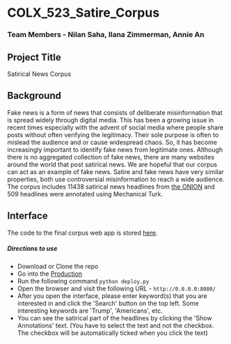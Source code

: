 # COLX_523_Satire_Corpus

### Team Members - Nilan Saha, Ilana Zimmerman, Annie An

## Project Title

Satirical News Corpus

## Background

Fake news is a form of news that consists of deliberate misinformation that is spread widely through digital media. This has been a growing issue in recent times especially with the advent of social media where people share posts without often verifying the legitimacy. Their sole purpose is often to mislead the audience and or cause widespread chaos. So, it has become increasingly important to identify fake news from legitimate ones. Although there is no aggregated collection of fake news, there are many websites around the world that post satirical news. We are hopeful that our corpus can act as an example of fake news. Satire and fake news have very similar properties, both use controversial misinformation to reach a wide audience. The corpus includes 11438 satirical news headlines from [the ONION](https://www.theonion.com) and 509 headlines were annotated using Mechanical Turk.

## Interface

The code to the final corpus web app is stored [here](https://github.ubc.ca/yan05/COLX_523_Satire_Corpus_public/tree/master/Production).

##### Directions to use

- Download or Clone the repo
- Go into the [Production](https://github.ubc.ca/yan05/COLX_523_Satire_Corpus_public/tree/master/Production)
- Run the following command `python deploy.py`
- Open the browser and visit the following URL - `http://0.0.0.0:8080/`
- After you open the interface, please enter keyword(s) that you are interested in and click the 'Search' button on the top left. Some interesting keywords are 'Trump', 'Americans', etc.
- You can see the satirical part of the headlines by clicking the 'Show Annotations' text. (You have to select the text and not the checkbox. The checkbox will be automatically ticked when you click the text)


